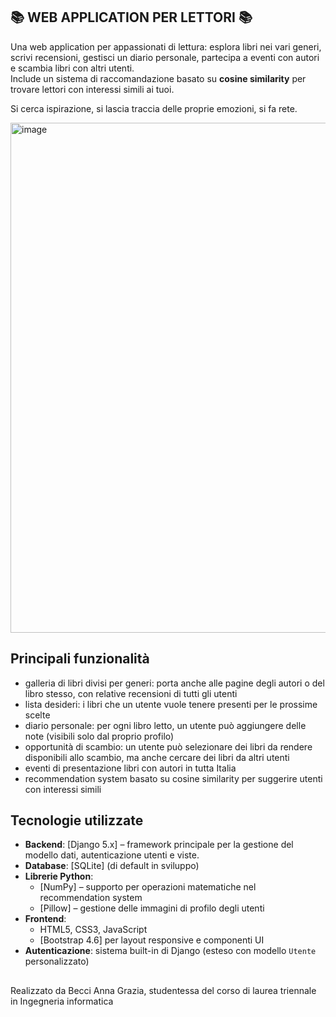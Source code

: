 ## 📚 WEB APPLICATION PER LETTORI 📚

Una web application per appassionati di lettura: esplora libri nei vari generi, scrivi recensioni, gestisci un diario personale, partecipa a eventi con autori e scambia libri con altri utenti.  
Include un sistema di raccomandazione basato su **cosine similarity** per trovare lettori con interessi simili ai tuoi.

Si cerca ispirazione, si lascia traccia delle proprie emozioni, si fa rete.

<img width="1919" height="816" alt="image" src="https://github.com/user-attachments/assets/1a3060bf-1631-4f9f-b4df-97781479f228" />


## Principali funzionalità
- galleria di libri divisi per generi: porta anche alle pagine degli autori o del libro stesso, con relative recensioni di tutti gli utenti
- lista desideri: i libri che un utente vuole tenere presenti per le prossime scelte
- diario personale: per ogni libro letto, un utente può aggiungere delle note (visibili solo dal proprio profilo)
- opportunità di scambio: un utente può selezionare dei libri da rendere disponibili allo scambio, ma anche cercare dei libri da altri utenti
- eventi di presentazione libri con autori in tutta Italia
- recommendation system basato su cosine similarity per suggerire utenti con interessi simili

## Tecnologie utilizzate
- **Backend**: [Django 5.x] – framework principale per la gestione del modello dati, autenticazione utenti e viste.  
- **Database**: [SQLite] (di default in sviluppo)  
- **Librerie Python**:  
  - [NumPy] – supporto per operazioni matematiche nel recommendation system  
  - [Pillow] – gestione delle immagini di profilo degli utenti 
- **Frontend**:  
  - HTML5, CSS3, JavaScript  
  - [Bootstrap 4.6] per layout responsive e componenti UI  
- **Autenticazione**: sistema built-in di Django (esteso con modello `Utente` personalizzato)

##
Realizzato da Becci Anna Grazia,
studentessa del corso di laurea triennale in Ingegneria informatica
##
